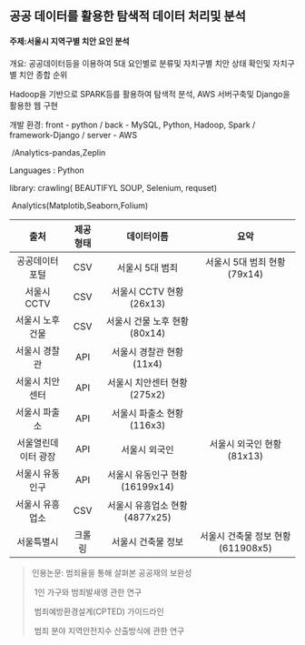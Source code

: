## 공공 데이터를 활용한 탐색적 데이터 처리및 분석

#### 주제:서울시 지역구별 치안 요인 분석

개요: 공공데이터등을 이용하여 5대 요인별로 분류및 자치구별 치안 상태 확인및 자치구별 치안 종합 순위



Hadoop을 기반으로 SPARK등를 활용하여 탐색적 분석, AWS 서버구축및 Django을 활용한 웹 구현



 개발 환경: front - python / back -  MySQL, Python, Hadoop, Spark / framework-Django / server - AWS

​				  /Analytics-pandas,Zeplin

  Languages : Python

   library: crawling( BEAUTIFYL SOUP,  Selenium, requset)

​		   	 Analytics(Matplotib,Seaborn,Folium)



|        출처         | 제공형태 |           데이터이름           |               요악                |
| :-----------------: | :------: | :----------------------------: | :-------------------------------: |
|   공공데이터 포털   |   CSV    |        서울시 5대 범죄         |    서울시 5대 범죄 현황(79x14)    |
|     서울시 CCTV     |   CSV    |    서울시 CCTV 현황(26x13)     |                                   |
|   서울시 노후건물   |   CSV    |  서울시 건물 노후 현황(80x14)  |                                   |
|    서울시 경찰관    |   API    |    서울시 경찰관 현황(11x4)    |                                   |
|   서울시 치안센터   |   API    |  서울시 치안센터 현황(275x2)   |                                   |
|    서울시 파출소    |   API    |   서울시 파출소 현황(116x3)    |                                   |
| 서울열린데이터 광장 |   API    |         서울시 외국인          |     서울시 외국인 현황(81x13)     |
|   서울시 유동인구   |   API    | 서울시 유동인구 현황(16199x14) |                                   |
|   서울시 유흥업소   |   CSV    | 서울시 유흥업소 현황(4877x25)  |                                   |
|     서울특별시      |  크롤링  |       서울시 건축물 정보       | 서울시 건축물 정보 현황(611908x5) |



> 인용논문: 범죄율을 통해 살펴본 공공재의 보완성
>
> ​				 1인 가구와 범죄발새엥 관한 연구
>
> ​				 범죄예방환경설계(CPTED) 가이드라인
>
> ​				 범죄 분야 지역안전지수 산출방식에 관한 연구









